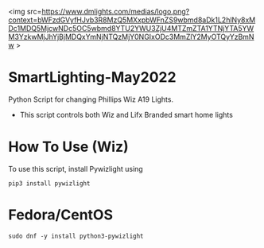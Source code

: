 <img src=https://www.dmlights.com/medias/logo.png?context=bWFzdGVyfHJvb3R8MzQ5MXxpbWFnZS9wbmd8aDk1L2hlNy8xMDc1MDQ5MjcwNDc5OC5wbmd8YTU2YWU3ZjU4MTZmZTA1YTNjYTA5YWM3YzkwMjJhYjBjMDQxYmNjNTQzMjY0NGIxODc3MmZlY2MyOTQyYzBmNw >
# SmartLighting-May2022
Python Script for changing Phillips Wiz A19 Lights.

- This script controls both Wiz and Lifx Branded smart home lights

# How To Use (Wiz)
To use this script, install Pywizlight using 
```
pip3 install pywizlight
```
# Fedora/CentOS
```
sudo dnf -y install python3-pywizlight
```

